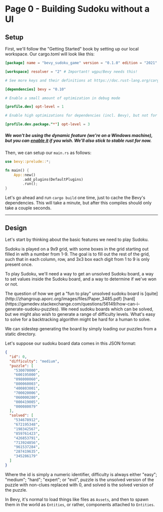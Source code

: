 # Page 0 - Building Sudoku without a UI

## Setup

First, we'll follow the "Getting Started" book by setting up our local
workspace. Our cargo.toml will look like this:

```toml
[package] name = "bevy_sudoku_game" version = "0.1.0" edition = "2021"

[workspace] resolver = "2" # Important! wgpu/Bevy needs this!

# See more keys and their definitions at https://doc.rust-lang.org/cargo/reference/manifest.html

[dependencies] bevy = "0.10"

# Enable a small amount of optimization in debug mode

[profile.dev] opt-level = 1

# Enable high optimizations for dependencies (incl. Bevy), but not for our code:

[profile.dev.package."*"] opt-level = 3
```

##### We won't be using the dynamic feature (we're on a Windows machine), but you can [enable it](https://bevyengine.org/learn/book/getting-started/setup/#enable-fast-compiles-optional) if you wish. We'll also stick to stable rust for now.

Then, we can setup our `main.rs` as follows:

```rust
use bevy::prelude::*;

fn main() {
    App::new()
        .add_plugins(DefaultPlugins)
        .run();
}
```

Let's go ahead and run `cargo build` one time, just to cache the Bevy's
dependencies. This will take a minute, but after this compiles should only take
a couple seconds.

---

## Design

Let's start by thinking about the basic features we need to play Sudoku.

Sudoku is played on a 9x9 grid, with some boxes in the grid starting out filled
in with a number from 1-9. The goal is to fill out the rest of the grid, such
that in each column, row, and 3x3 box each digit from 1 to 9 is only present
once.

To play Sudoku, we'll need a way to get an unsolved Sudoku board, a way to set
values inside the Sudoku board, and a way to determine if we've won or not.

<aside>
The question of how we get a "fun to play" unsolved sudoku board is
[quite](http://zhangroup.aporc.org/images/files/Paper_3485.pdf)
[hard](https://gamedev.stackexchange.com/questions/56149/how-can-i-generate-sudoku-puzzles).
We need sudoku boards which can be solved, but we might also wish to generate a
range of difficulty levels. What's easy to solve for a backtracking algorithm might be hard for a human to solve.
</aside>

We can sidestep generating the board by simply loading our puzzles from a static
directory.

Let's suppose our sudoku board data comes in this JSON format:

```json
{
  "id": 0,
  "difficulty": "medium",
  "puzzle": [
    "530070000",
    "600195000",
    "098000060",
    "800060003",
    "400803001",
    "700020006",
    "060000280",
    "000419005",
    "000080079"
  ],
  "solved": [
    "534678912",
    "672195348",
    "198342567",
    "859761423",
    "426853791",
    "713924856",
    "961537284",
    "287419635",
    "345286179"
  ]
}
```

Where the id is simply a numeric identifier, difficulty is always either "easy";
"medium"; "hard"; "expert"; or "evil", puzzle is the unsolved version of the
puzzle with non-clues replaced with 0, and solved is the solved version of the
puzzle.

In Bevy, it's normal to load things like files as `Assets`, and then to spawn them in the world as `Entities`, or rather, components attached to `Entities`.